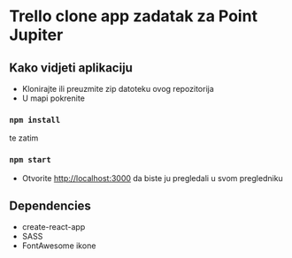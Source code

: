 # Trello clone app zadatak za Point Jupiter

## Kako vidjeti aplikaciju
- Klonirajte ili preuzmite zip datoteku ovog repozitorija
- U mapi pokrenite 
### `npm install`
te zatim 
### `npm start`
- Otvorite  [http://localhost:3000](http://localhost:3000) da biste ju pregledali u svom pregledniku

## Dependencies
- create-react-app
- SASS
- FontAwesome ikone


